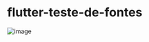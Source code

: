 # flutter-teste-de-fontes

![image](https://github.com/kleber0a0m0/flutter-teste-de-fontes/assets/116971675/ab136e6d-c933-4d49-9cf5-04c1f87da14f)
